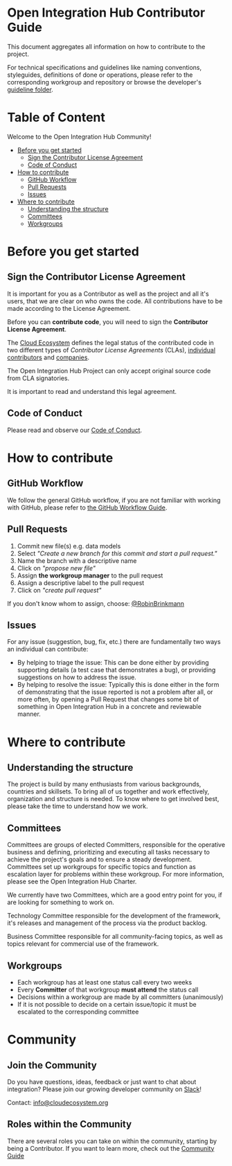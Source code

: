 # Open Integration Hub Contributor Guide

<!--
-->

This document aggregates all information on how to contribute to the project.

For technical specifications and guidelines like naming conventions, styleguides, definitions of done or operations, please refer to the corresponding workgroup and repository or browse the developer's [guideline folder](https://github.com/openintegrationhub/BusinessCommittee/tree/Contribution-Guide/Contributing/Development).


# Table of Content

Welcome to the Open Integration Hub Community!

-   [Before you get started](#before-you-get-started)
    -   [Sign the Contributor License Agreement](#sign-the-cla)
    -   [Code of Conduct](#code-of-conduct)
-   [How to contribute](#how-to-contribute)
    -   [GitHub Workflow](#github-workflow)
    -   [Pull Requests](#pull-requests)
    -   [Issues](#issues)
-   [Where to contribute](#where-to-contribute)
    -   [Understanding the structure](#understanding-the-structure)
    -   [Committees](#committees)
    -   [Workgroups](#workgroups)


# Before you get started
## Sign the Contributor License Agreement

It is important for you as a Contributor as well as the project and all it's users, that we are clear on who owns the code. All contributions have to be made according to the License Agreement.

Before you can **contribute code**, you will need to sign the **Contributor License Agreement**.

The [Cloud Ecosystem](https://www.cloudecosystem.org) defines
the legal status of the contributed code in two different types of _Contributor License Agreements_
(CLAs), [individual contributors](https://github.com/openintegrationhub/BusinessCommittee/blob/master/Contributing/Guide/Contributor%20License%20Agreement%20INDIVIDUAL.pdf) and [companies](https://github.com/openintegrationhub/BusinessCommittee/blob/master/Contributing/Guide/Contributor%20License%20Agreement%20COMPANY.pdf).

The Open Integration Hub Project can only accept original source code from CLA signatories.

It is important to read and understand this legal agreement.


## Code of Conduct

Please read and observe our [Code of Conduct](https://github.com/openintegrationhub/BusinessCommittee/blob/master/CODE_OF_CONDUCT.md).

# How to contribute
## GitHub Workflow

We follow the general GitHub workflow, if you are not familiar with working with GitHub, please refer to [the GitHub Workflow Guide](./github-workflow.md).

## Pull Requests

1. Commit new file(s) e.g. data models
2. Select _"Create a new branch for this commit and start a pull request."_
3. Name the branch with a descriptive name
4. Click on _"propose new file"_
5. Assign **the workgroup manager** to the pull request
6. Assign a descriptive label to the pull request
7. Click on _"create pull request"_

If you don't know whom to assign, choose: [@RobinBrinkmann](https://github.com/RobinBrinkmann)

## Issues

For any issue (suggestion, bug, fix, etc.) there are fundamentally two ways an individual can contribute:

 - By helping to triage the issue: This can be done either by providing supporting details (a test case that demonstrates a bug), or providing suggestions on how to address the issue.
 - By helping to resolve the issue: Typically this is done either in the form of demonstrating that the issue reported is not a problem after all, or more often, by opening a Pull Request that changes some bit of something in Open Integration Hub in a concrete and reviewable manner.

# Where to contribute

## Understanding the structure

The project is build by many enthusiasts from various backgrounds, countries and skillsets. To bring all of us together and work effectively, organization and structure is needed. To know where to get involved best, please take the time to understand how we work.

## Committees

Committees are groups of elected Committers, responsible for the operative business and defining, prioritizing and executing all tasks necessary to achieve the project's goals and to ensure a steady development. Committees set up workgroups for specific topics and function as escalation layer for problems within these workgroup. For more information, please see the Open Integration Hub Charter.

We currently have two Committees, which are a good entry point for you, if are looking for something to work on.

Technology Committee responsible for the development of the framework, it's releases and management of the process via the product backlog.

Business Committee responsible for all community-facing topics, as well as topics relevant for commercial use of the framework.

## Workgroups

- Each workgroup has at least one status call every two weeks
- Every **Committer** of that workgroup **must attend** the status call
- Decisions within a workgroup are made by all committers (unanimously)
- If it is not possible to decide on a certain issue/topic it must be escalated to the corresponding committee

# Community

## Join the Community

Do you have questions, ideas, feedback or just want to chat about integration? Please join our growing developer community on [Slack]( https://join.slack.com/t/openintegrationhub/shared_invite/zt-mba97vn9-xus3ZbVxnMr2oQwGegIk5Q)! 

Contact: info@cloudecosystem.org

## Roles within the Community

There are several roles you can take on within the community, starting by being a Contributor. If you want to learn more, check out the [Community Guide](https://github.com/openintegrationhub/BusinessCommittee/blob/Contribution-Guide/Community_Guide.md)
